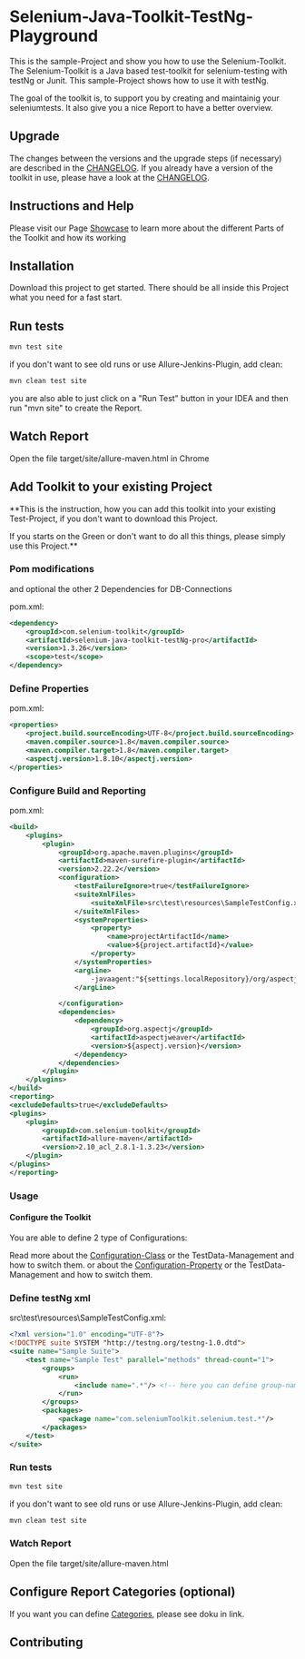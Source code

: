 # Selenium-Java-Toolkit-TestNg-Playground
This is the sample-Project and show you how to use the Selenium-Toolkit.
The Selenium-Toolkit is a Java based test-toolkit for selenium-testing with testNg or Junit.
This sample-Project shows how to use it with testNg.

The goal of the toolkit is, to support you by creating and maintainig your seleniumtests.
It also give you a nice Report to have a better overview.

## Upgrade
The changes between the versions and the upgrade steps (if necessary) are described in the [CHANGELOG](CHANGELOG.md).
If you already have a version of the toolkit in use, please have a look at the [CHANGELOG](CHANGELOG.md).

## Instructions and Help
Please visit our Page [Showcase](https://selenium-toolkit.com/showcase/) to learn more about the different Parts of the Toolkit and how its working

## Installation

Download this project to get started.
There should be all inside this Project what you need for a fast start.

## Run tests
```xml
mvn test site
```
if you don't want to see old runs or use Allure-Jenkins-Plugin, add clean:
```xml
mvn clean test site
```

you are also able to just click on a "Run Test" button in your IDEA and then run "mvn site" to create the Report.

## Watch Report
Open the file target/site/allure-maven.html in Chrome

## Add Toolkit to your existing Project

**This is the instruction, how you can add this toolkit into your existing Test-Project, if you don't want to download this Project.

If you starts on the Green or don't want to do all this things, please simply use this Project.**



### Pom modifications
and optional the other 2 Dependencies for DB-Connections

pom.xml:
```xml
<dependency>
    <groupId>com.selenium-toolkit</groupId>
    <artifactId>selenium-java-toolkit-testNg-pro</artifactId>
    <version>1.3.26</version>
    <scope>test</scope>
</dependency>
```


### Define Properties
pom.xml:
```xml
<properties>
    <project.build.sourceEncoding>UTF-8</project.build.sourceEncoding>
    <maven.compiler.source>1.8</maven.compiler.source>
    <maven.compiler.target>1.8</maven.compiler.target>
    <aspectj.version>1.8.10</aspectj.version>
</properties>
```

### Configure Build and Reporting
pom.xml:
```xml
<build>
    <plugins>
        <plugin>
            <groupId>org.apache.maven.plugins</groupId>
            <artifactId>maven-surefire-plugin</artifactId>
            <version>2.22.2</version>
            <configuration>
                <testFailureIgnore>true</testFailureIgnore>
                <suiteXmlFiles>
                    <suiteXmlFile>src\test\resources\SampleTestConfig.xml</suiteXmlFile>
                </suiteXmlFiles>
                <systemProperties>
                    <property>
                        <name>projectArtifactId</name>
                        <value>${project.artifactId}</value>
                    </property>
                </systemProperties>
                <argLine>
                    -javaagent:"${settings.localRepository}/org/aspectj/aspectjweaver/${aspectj.version}/aspectjweaver-${aspectj.version}.jar"
                </argLine>

            </configuration>
            <dependencies>
                <dependency>
                    <groupId>org.aspectj</groupId>
                    <artifactId>aspectjweaver</artifactId>
                    <version>${aspectj.version}</version>
                </dependency>
            </dependencies>
        </plugin>
    </plugins>
</build>
<reporting>
<excludeDefaults>true</excludeDefaults>
<plugins>
    <plugin>
        <groupId>com.selenium-toolkit</groupId>
        <artifactId>allure-maven</artifactId>
        <version>2.10_acl_2.8.1-1.3.23</version>
    </plugin>
</plugins>
</reporting>
```

### Usage
#### Configure the Toolkit
You are able to define 2 type of Configurations:

Read more about the [Configuration-Class](https://selenium-toolkit.com/showcase/#tab-ConfigurationClass) or the TestData-Management and how to switch them.
or about the [Configuration-Property](https://selenium-toolkit.com/showcase/#tab-Configuration) or the TestData-Management and how to switch them.


### Define testNg xml
src\test\resources\SampleTestConfig.xml:
```xml
<?xml version="1.0" encoding="UTF-8"?>
<!DOCTYPE suite SYSTEM "http://testng.org/testng-1.0.dtd">
<suite name="Sample Suite">
    <test name="Sample Test" parallel="methods" thread-count="1">
        <groups>
            <run>
                <include name=".*"/> <!-- here you can define group-names -->
            </run>
        </groups>
        <packages>
            <package name="com.seleniumToolkit.selenium.test.*"/>
        </packages>
    </test>
</suite>
```
### Run tests
```xml
mvn test site
```
if you don't want to see old runs or use Allure-Jenkins-Plugin, add clean:
```xml
mvn clean test site
```

### Watch Report
Open the file target/site/allure-maven.html

## Configure Report Categories (optional)
If you want you can define [Categories](https://docs.qameta.io/allure/#_categories_2), please see doku in link.

## Contributing


